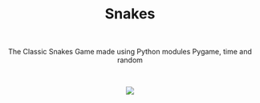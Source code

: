 <h1 align="center">Snakes</h1><br/>
<p align="center">The Classic Snakes Game made using Python modules Pygame, time and random</p><br/>
<p align="center"><img src="https://raw.githubusercontent.com/salonibanerjee/salonibanerjee.github.io/master/images/i-snakes.gif"/></p> 
